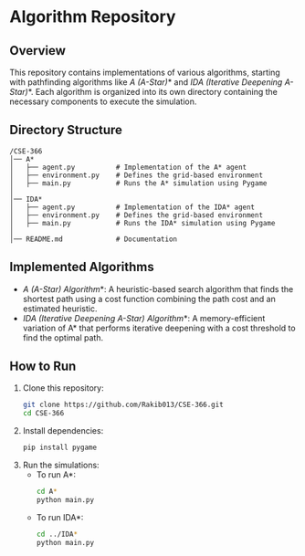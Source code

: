# Algorithm Repository

## Overview
This repository contains implementations of various algorithms, starting with pathfinding algorithms like **A* (A-Star)** and **IDA* (Iterative Deepening A-Star)**. Each algorithm is organized into its own directory containing the necessary components to execute the simulation.

## Directory Structure
```
/CSE-366
│── A*
│   ├── agent.py          # Implementation of the A* agent
│   ├── environment.py    # Defines the grid-based environment
│   ├── main.py           # Runs the A* simulation using Pygame
│
│── IDA*
│   ├── agent.py          # Implementation of the IDA* agent
│   ├── environment.py    # Defines the grid-based environment
│   ├── main.py           # Runs the IDA* simulation using Pygame
│
│── README.md             # Documentation
```

## Implemented Algorithms
- **A* (A-Star) Algorithm**: A heuristic-based search algorithm that finds the shortest path using a cost function combining the path cost and an estimated heuristic.
- **IDA* (Iterative Deepening A-Star) Algorithm**: A memory-efficient variation of A* that performs iterative deepening with a cost threshold to find the optimal path.

## How to Run
1. Clone this repository:
   ```sh
   git clone https://github.com/Rakib013/CSE-366.git
   cd CSE-366 
   ```
2. Install dependencies:
   ```sh
   pip install pygame
   ```
3. Run the simulations:
   - To run A*:
     ```sh
     cd A*
     python main.py
     ```
   - To run IDA*:
     ```sh
     cd ../IDA*
     python main.py
     ```


